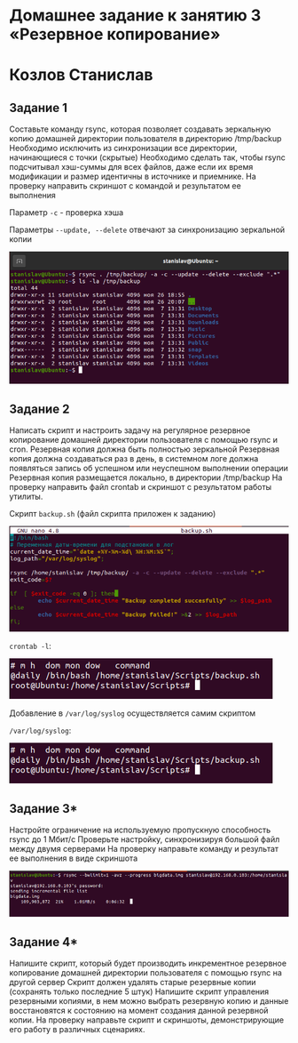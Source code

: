 # Домашнее задание к занятию 3 «Резервное копирование»

# Козлов Станислав

## Задание 1

Составьте команду rsync, которая позволяет создавать зеркальную копию домашней директории пользователя в директорию /tmp/backup
Необходимо исключить из синхронизации все директории, начинающиеся с точки (скрытые)
Необходимо сделать так, чтобы rsync подсчитывал хэш-суммы для всех файлов, даже если их время модификации и размер идентичны в источнике и приемнике.
На проверку направить скриншот с командой и результатом ее выполнения

Параметр `-c` - проверка хэша

Параметры `--update, --delete` отвечают за синхронизацию зеркальной копии

![text](https://github.com/stkv1/backup/blob/main/img/03.PNG)

## Задание 2

Написать скрипт и настроить задачу на регулярное резервное копирование домашней директории пользователя с помощью rsync и cron.
Резервная копия должна быть полностью зеркальной
Резервная копия должна создаваться раз в день, в системном логе должна появляться запись об успешном или неуспешном выполнении операции
Резервная копия размещается локально, в директории /tmp/backup
На проверку направить файл crontab и скриншот с результатом работы утилиты.

Скрипт `backup.sh` (файл скрипта приложен к заданию)

![text](https://github.com/stkv1/backup/blob/main/img/13.PNG)

`crontab -l`:

![text](https://github.com/stkv1/backup/blob/main/img/10.PNG)

Добавление в `/var/log/syslog` осуществляется самим скриптом

`/var/log/syslog`:

![text](https://github.com/stkv1/backup/blob/main/img/10.PNG)


## Задание 3*

Настройте ограничение на используемую пропускную способность rsync до 1 Мбит/c
Проверьте настройку, синхронизируя большой файл между двумя серверами
На проверку направьте команду и результат ее выполнения в виде скриншота

![text](https://github.com/stkv1/backup/blob/main/img/16.PNG)

## Задание 4*

Напишите скрипт, который будет производить инкрементное резервное копирование домашней директории пользователя с помощью rsync на другой сервер
Скрипт должен удалять старые резервные копии (сохранять только последние 5 штук)
Напишите скрипт управления резервными копиями, в нем можно выбрать резервную копию и данные восстановятся к состоянию на момент создания данной резервной копии.
На проверку направьте скрипт и скриншоты, демонстрирующие его работу в различных сценариях.
